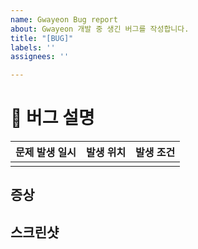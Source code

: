 ```yaml
---
name: Gwayeon Bug report
about: Gwayeon 개발 중 생긴 버그를 작성합니다.
title: "[BUG]"
labels: ''
assignees: ''

---
```


# 🐞 버그 설명
| 문제 발생 일시 |  발생 위치  | 발생 조건 |
| --- | --- | --- | 
|  |  |  | 

## 증상 
<!-- 문제 증상에 대해서 설명해주세요. -->

## 스크린샷
<!-- 스크린샷을 첨부해주세요. -->

